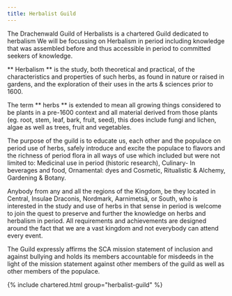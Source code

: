 ```yaml
---
title: Herbalist Guild
---
```


The Drachenwald Guild of Herbalists is a chartered Guild dedicated to herbalism
We will be focussing on Herbalism in period including knowledge that was assembled before and thus accessible in period to committed seekers of knowledge.

** Herbalism ** is the study, both theoretical and practical, of the characteristics and properties of such herbs, as found in nature or raised in gardens, and the exploration of their uses in the arts & sciences prior to 1600.


The term ** herbs ** is extended to mean all growing things considered to be plants in a pre-1600 context and all material derived from those plants (eg. root, stem, leaf, bark, fruit, seed), this does include fungi and lichen, algae as well as trees, fruit and vegetables.

The purpose of the guild is to educate us, each other and the populace on period use of herbs, safely introduce and excite the populace to flavors and the richness of period flora in all ways of use which included but were not limited to: Medicinal use in period (historic research), Culinary- In beverages and food, Ornamental: dyes and Cosmetic, Ritualistic & Alchemy, Gardening & Botany.



Anybody from any and all the regions of the Kingdom, be they located in Central, Insulae Draconis, Nordmark, Aarnimetsä, or South, who is interested in the study and use of herbs in that sense in period is welcome to join the quest to preserve and further the knowledge on herbs and herbalism in period. All requirements and achievements are designed around the fact that we are a vast kingdom and not everybody can attend every event.

 The Guild expressly affirms the SCA mission statement of inclusion and against bullying and holds its members accountable for misdeeds in the light of the mission statement against other members of the guild as well as other members of the populace.

{% include chartered.html group="herbalist-guild" %}

